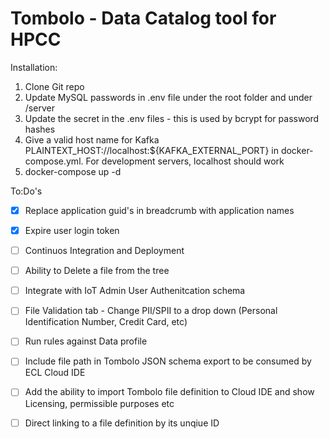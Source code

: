 # Tombolo - Data Catalog tool for HPCC

Installation: 

1. Clone Git repo
2. Update MySQL passwords in .env file under the root folder and under /server
3. Update the secret in the .env files - this is used by bcrypt for password hashes
4. Give a valid host name for Kafka PLAINTEXT_HOST://localhost:${KAFKA_EXTERNAL_PORT} in docker-compose.yml. For development servers, localhost should work
5. docker-compose up -d

To:Do's

* [x]  Replace application guid's in breadcrumb with application names 
* [x]  Expire user login token
* [ ]  Continuos Integration and Deployment
* [ ]  Ability to Delete a file from the tree
* [ ]  Integrate with IoT Admin User Authenitcation schema
* [ ]  File Validation tab - Change PII/SPII to a drop down (Personal Identification Number, Credit Card, etc) 
* [ ]  Run rules against Data profile
* [ ]  Include file path in Tombolo JSON schema export to be consumed by ECL Cloud IDE
* [ ]  Add the ability to import Tombolo file definition to Cloud IDE and show Licensing, permissible purposes etc
* [ ]  Direct linking to a file definition by its unqiue ID

